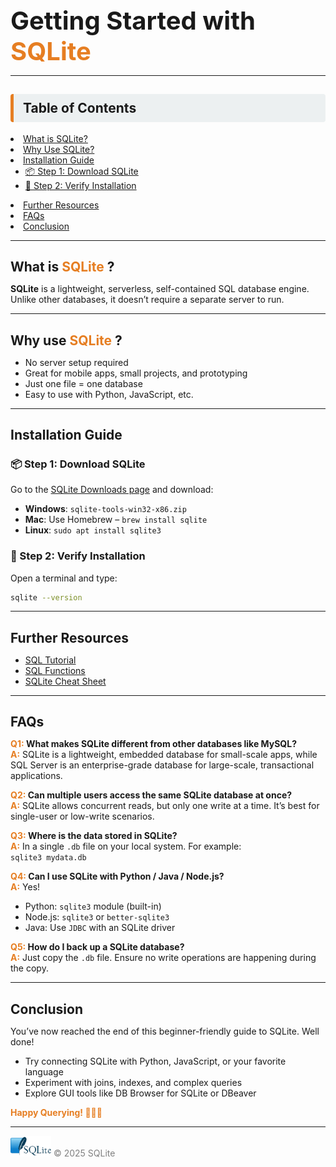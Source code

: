 <h1 style="font-size: 2.5rem; margin-bottom: 0; border:none;">
    <span>Getting Started with </span>
    <span style="color:#e67e22;">SQLite</span>
  </h1>

---


<h2 style=" padding: 10px 15px; background-color:#ecf0f1; border-left: 5px solid #e67e22; border-radius: 4px;">Table of Contents</h2>
    <li><a href="#what">What is SQLite?</a></li>
    <li><a href="#why">Why Use SQLite?</a></li>
    <li><a href="#install"> Installation Guide</a>
      <ul>
        <li><a href="#-step-1-download-sqlite">📦 Step 1: Download SQLite</a></li>
        <li><a href="#-step-2-verify-installation">🔽 Step 2: Verify Installation</a></li>
      </ul>
    </li>
    <li><a href="#reso">Further Resources</a></li>
    <li><a href="#faqs">FAQs</a></li>
    <li><a href="#conclusion">Conclusion</a></li>
  </ul>

---

<h2 id="what" style="margin-bottom: 0; border:none;">
    <span>What is </span>
    <span style="color:#e67e22;">SQLite</span>
    <span>?</span>
  </h2>

**SQLite** is a lightweight, serverless, self-contained SQL database engine. Unlike other databases, it doesn’t require a separate server to run.

---

<h2 id="why" style="margin-bottom: 0; border:none;">
    <span>Why use</span>
    <span style="color:#e67e22;">SQLite</span>
    <span>?</span>
  </h2>

- No server setup required  
- Great for mobile apps, small projects, and prototyping  
- Just one file = one database  
- Easy to use with Python, JavaScript, etc.

---

<h2 id="install" style="margin-bottom: 0; border:none;">
    <span>Installation Guide </span>
  </h2>

### 📦 Step 1: Download SQLite

Go to the [SQLite Downloads page](https://www.sqlite.org/download.html) and download:

- **Windows**: `sqlite-tools-win32-x86.zip`  
- **Mac**: Use Homebrew – `brew install sqlite`  
- **Linux**: `sudo apt install sqlite3`

### 🔽 Step 2: Verify Installation

Open a terminal and type:  
```bash 
sqlite --version
```

---

<h2 id="reso" style="margin-bottom: 0; border:none;">
    <span>Further Resources </span>
  </h2>

- [SQL Tutorial](https://www.sqltutorial.org/)
- [SQL Functions](https://www.sqltutorial.org/sql-aggregate-functions/)
- [SQLite Cheat Sheet](https://www.sqltutorial.org/sql-cheat-sheet/)

---

<h2 id="faqs" style="margin-bottom: 0; border:none;">
    <span>FAQs</span>
  </h2>

<b><span style="color:#e67e22;">Q1:</span>
What makes SQLite different from other databases like MySQL?</b>  
**<span style="color:#e67e22;">A:</span>** 
SQLite is a lightweight, embedded database for small-scale apps, while SQL Server is an enterprise-grade database for large-scale, transactional applications.

<b><span style="color:#e67e22;">Q2:</span> Can multiple users access the same SQLite database at once?</b>  
**<span style="color:#e67e22;">A:</span>** 
SQLite allows concurrent reads, but only one write at a time. It’s best for single-user or low-write scenarios.

<b><span style="color:#e67e22;">Q3:</span>
Where is the data stored in SQLite?</b>  
**<span style="color:#e67e22;">A:</span>** 
In a single `.db` file on your local system. For example:  
`sqlite3 mydata.db`

<b><span style="color:#e67e22;">Q4:</span>
Can I use SQLite with Python / Java / Node.js?</b>  
**<span style="color:#e67e22;">A:</span>** 
Yes!  
- Python: `sqlite3` module (built-in)  
- Node.js: `sqlite3` or `better-sqlite3`  
- Java: Use `JDBC` with an SQLite driver

<b><span style="color:#e67e22;">Q5:</span>
How do I back up a SQLite database?</b>  
**<span style="color:#e67e22;">A:</span>** 
Just copy the `.db` file. Ensure no write operations are happening during the copy.

---

<h2 id="conclusion" style="margin-bottom: 0; border:none;">
    <span>Conclusion</span>
  </h2>

You’ve now reached the end of this beginner-friendly guide to SQLite. Well done!

- Try connecting SQLite with Python, JavaScript, or your favorite language  
- Experiment with joins, indexes, and complex queries  
- Explore GUI tools like DB Browser for SQLite or DBeaver

<b><span style="color:#e67e22;">Happy Querying! 👨🏽‍💻</span></b>

---

<img src="sql.png" width="65" height="33" alt="Description">
<span style="color:grey";>© 2025 SQLite</span>